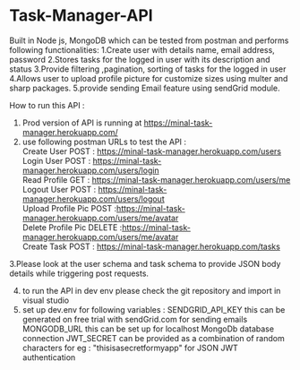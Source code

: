 # Task-Manager-API
Built in Node js, MongoDB which can be tested from postman and performs following functionalities:
1.Create user with details name, email address, password
2.Stores tasks for the logged in user with its description and status
3.Provide filtering ,pagination, sorting of tasks for the logged in user
4.Allows user to upload profile picture for customize sizes using multer and sharp packages.
5.provide sending Email feature using sendGrid module.

How to run this API :
1. Prod version of API is running at https://minal-task-manager.herokuapp.com/ <br />
2. use following postman URLs to test the API : <br />
Create User POST :  https://minal-task-manager.herokuapp.com/users <br />
Login User POST : https://minal-task-manager.herokuapp.com/users/login <br />
Read Profile GET : https://minal-task-manager.herokuapp.com/users/me <br />
Logout User POST : https://minal-task-manager.herokuapp.com/users/logout <br />
Upload Profile Pic POST :https://minal-task-manager.herokuapp.com/users/me/avatar <br />
Delete Profile Pic DELETE :https://minal-task-manager.herokuapp.com/users/me/avatar <br />
Create Task POST : https://minal-task-manager.herokuapp.com/tasks <br />

3.Please look at the user schema and task schema to provide JSON body details while triggering post requests.

4. to run the API in dev env please check the git repository and import in visual studio
5. set up dev.env for following variables :
SENDGRID_API_KEY this can be generated on free trial with sendGrid.com for sending emails
MONGODB_URL this can be set up for localhost MongoDb database connection
JWT_SECRET can be provided as a combination of random characters for eg : "thisisasecretformyapp" for JSON JWT authentication





